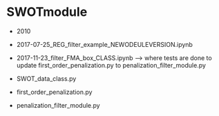 # SWOTmodule

* 2010

* 2017-07-25_REG_filter_example_NEWODEULEVERSION.ipynb

* 2017-11-23_filter_FMA_box_CLASS.ipynb --> where tests are done to update first_order_penalization.py to penalization_filter_module.py

* SWOT_data_class.py

* first_order_penalization.py

* penalization_filter_module.py
